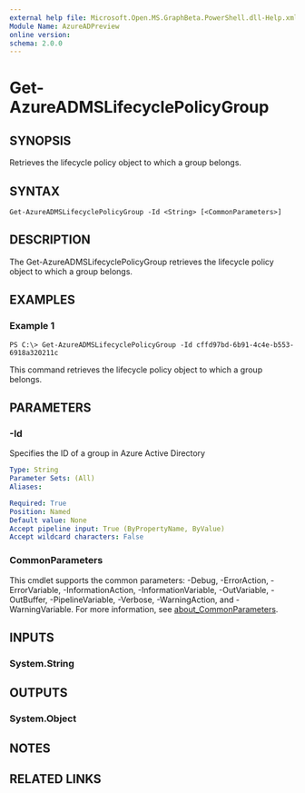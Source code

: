 ```yaml
---
external help file: Microsoft.Open.MS.GraphBeta.PowerShell.dll-Help.xml
Module Name: AzureADPreview
online version:
schema: 2.0.0
---
```


# Get-AzureADMSLifecyclePolicyGroup

## SYNOPSIS
Retrieves the lifecycle policy object to which a group belongs.

## SYNTAX

```
Get-AzureADMSLifecyclePolicyGroup -Id <String> [<CommonParameters>]
```

## DESCRIPTION
The Get-AzureADMSLifecyclePolicyGroup retrieves the lifecycle policy object to which a group belongs.

## EXAMPLES

### Example 1
```
PS C:\> Get-AzureADMSLifecyclePolicyGroup -Id cffd97bd-6b91-4c4e-b553-6918a320211c
```

This command retrieves the lifecycle policy object to which a group belongs.

## PARAMETERS

### -Id
Specifies the ID of a group in Azure Active Directory

```yaml
Type: String
Parameter Sets: (All)
Aliases:

Required: True
Position: Named
Default value: None
Accept pipeline input: True (ByPropertyName, ByValue)
Accept wildcard characters: False
```

### CommonParameters
This cmdlet supports the common parameters: -Debug, -ErrorAction, -ErrorVariable, -InformationAction, -InformationVariable, -OutVariable, -OutBuffer, -PipelineVariable, -Verbose, -WarningAction, and -WarningVariable. For more information, see [about_CommonParameters](http://go.microsoft.com/fwlink/?LinkID=113216).

## INPUTS

### System.String

## OUTPUTS

### System.Object

## NOTES

## RELATED LINKS

